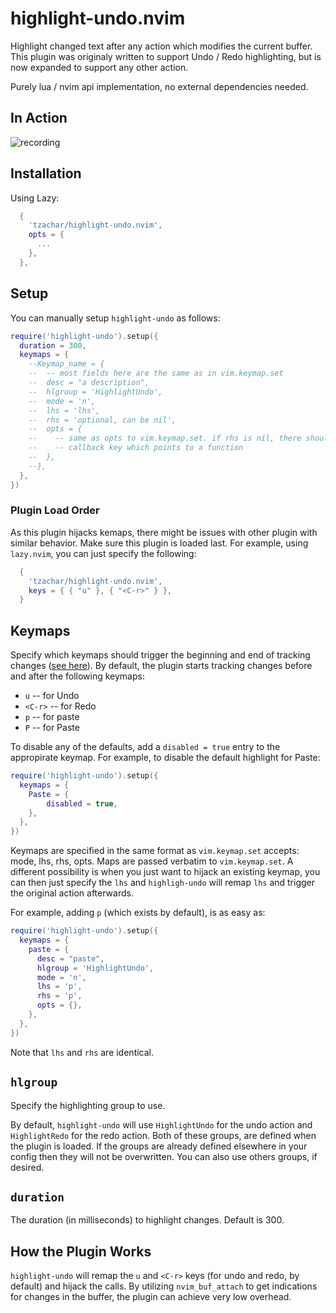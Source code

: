 # highlight-undo.nvim

Highlight changed text after any action which modifies the current buffer. This
plugin was originaly written to support Undo / Redo highlighting, but is now
expanded to support any other action.

Purely lua / nvim api implementation, no external dependencies needed.

## In Action

![recording](https://github.com/tzachar/highlight-undo.nvim/assets/4946827/81b85a3b-b563-4e97-b4e1-7a48d0d2f912)

## Installation

Using Lazy:

```lua
  {
    'tzachar/highlight-undo.nvim',
    opts = {
      ...
    },
  },
```

## Setup

You can manually setup `highlight-undo` as follows:

```lua
require('highlight-undo').setup({
  duration = 300,
  keymaps = {
    --Keymap_name = {
    --  -- most fields here are the same as in vim.keymap.set
    --  desc = "a description",
    --  hlgroup = 'HighlightUndo',
    --  mode = 'n',
    --  lhs = 'lhs',
    --  rhs = 'optional, can be nil',
    --  opts = {
    --    -- same as opts to vim.keymap.set. if rhs is nil, there should be a
    --    -- callback key which points to a function
    --  },
    --},
  },
})
```

### Plugin Load Order

As this plugin hijacks kemaps, there might be issues with other plugin with
similar behavior. Make sure this plugin is loaded last. For example, using
`lazy.nvim`, you can just specify the following:


```lua
  {
    'tzachar/highlight-undo.nvim',
    keys = { { "u" }, { "<C-r>" } },
  }
```

## Keymaps

Specify which keymaps should trigger the beginning and end of tracking changes
([see here](#how-the-plugin-works)). By default, the plugin starts tracking
changes before and after the following keymaps:
* `u` -- for Undo
* `<C-r>` -- for Redo
* `p` -- for paste
* `P` -- for Paste

To disable any of the defaults, add a `disabled = true` entry to the appropirate
keymap. For example, to disable the default highlight for Paste:

```lua
require('highlight-undo').setup({
  keymaps = {
    Paste = {
        disabled = true,
    },
  },
})
```

Keymaps are specified in the same format as `vim.keymap.set` accepts: mode, lhs,
rhs, opts. Maps are passed verbatim to `vim.keymap.set`. A different possibility
is when you just want to hijack an existing keymap, you can then just specify
the `lhs` and `highligh-undo` will remap `lhs` and trigger the original action
afterwards.

For example, adding `p` (which exists by default), is as easy as:
```lua
require('highlight-undo').setup({
  keymaps = {
    paste = {
      desc = "paste",
      hlgroup = 'HighlightUndo',
      mode = 'n',
      lhs = 'p',
      rhs = 'p',
      opts = {},
    },
  },
})
```
Note that `lhs` and `rhs` are identical.

## `hlgroup`

Specify the highlighting group to use.

By default, `highlight-undo` will use `HighlightUndo` for the undo action and
`HighlightRedo` for the redo action. Both of these groups, are defined when the
plugin is loaded. If the groups are already defined elsewhere in your config
then they will not be overwritten. You can also use others groups, if desired.

## `duration`

The duration (in milliseconds) to highlight changes. Default is 300.

## How the Plugin Works

`highlight-undo` will remap the `u` and `<C-r>` keys (for undo and redo, by default) and
hijack the calls. By utilizing `nvim_buf_attach` to get indications for changes in the
buffer, the plugin can achieve very low overhead.
